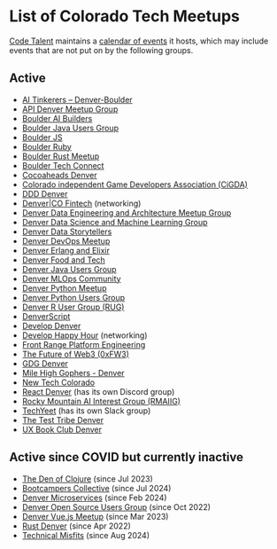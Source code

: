 # List of Colorado Tech Meetups

[Code Talent](https://www.code-talent.com/) maintains a [calendar of events](https://www.code-talent.com/event-calendar) it hosts, which may include events that are not put on by the following groups.

## Active

- [AI Tinkerers – Denver-Boulder](https://denver-boulder.aitinkerers.org/)
- [API Denver Meetup Group](https://www.meetup.com/denver-apis-meetup-group/)
- [Boulder AI Builders](https://www.boulderaibuilders.org)
- [Boulder Java Users Group](https://www.meetup.com/boulderjavausersgroup/)
- [Boulder JS](https://www.meetup.com/boulder-js/)
- [Boulder Ruby](https://lu.ma/boulder-ruby)
- [Boulder Rust Meetup](https://www.meetup.com/boulder-rust-meetup/)
- [Boulder Tech Connect](https://www.meetup.com/boulder-tech-connect/)
- [Cocoaheads Denver](https://www.meetup.com/cocoaheadsdenver/)
- [Colorado independent Game Developers Association (CiGDA)](https://www.meetup.com/mycigda/)
- [DDD Denver](https://www.meetup.com/ddd-denver/)
- [Denver|CO Fintech](https://meetup.com/denver-co-fintech/) (networking)
- [Denver Data Engineering and Architecture Meetup Group](https://www.meetup.com/denver-data-engineering-meetup-group/)
- [Denver Data Science and Machine Learning Group](https://www.meetup.com/denverml/)
- [Denver Data Storytellers](https://www.meetup.com/denver-data-storytellers/)
- [Denver DevOps Meetup](https://www.meetup.com/denverdevops/)
- [Denver Erlang and Elixir](https://www.meetup.com/denver-erlang-elixir/)
- [Denver Food and Tech](https://www.meetup.com/denverfoodandtech/)
- [Denver Java Users Group](https://www.meetup.com/denverjavausersgroup/)
- [Denver MLOps Community](https://www.meetup.com/denver-mlops-community/)
- [Denver Python Meetup](https://meetup.com/denver-python-meetup/)
- [Denver Python Users Group](https://www.meetup.com/denverpython/)
- [Denver R User Group (RUG)](https://www.meetup.com/DenverRUG/)
- [DenverScript](https://www.meetup.com/denverscript/)
- [Develop Denver](https://www.meetup.com/develop-denver/)
- [Develop Happy Hour](https://www.meetup.com/develop-happy-hour/) (networking)
- [Front Range Platform Engineering](https://www.meetup.com/front-range-platform-engineering/)
- [The Future of Web3 (0xFW3)](https://lu.ma/0xfw3)
- [GDG Denver](https://www.meetup.com/gdg-denver/)
- [Mile High Gophers - Denver](https://meetup.com/denver-go-language-user-group/)
- [New Tech Colorado](https://www.meetup.com/bdnewtech/)
- [React Denver](https://reactdenver.com/) (has its own Discord group)
- [Rocky Mountain AI Interest Group (RMAIIG)](https://www.meetup.com/rmaiig/)
- [TechYeet](https://www.meetup.com/techyeet/) (has its own Slack group)
- [The Test Tribe Denver](https://www.meetup.com/the-test-tribe-denver/)
- [UX Book Club Denver](https://www.meetup.com/uxbc-denver/)

## Active since COVID but currently inactive

- [The Den of Clojure](https://www.meetup.com/denofclojure/) (since Jul 2023)
- [Bootcampers Collective](https://www.meetup.com/Bootcampers-Collective/) (since Jul 2024)
- [Denver Microservices](https://www.meetup.com/DenverMicroservices/) (since Feb 2024)
- [Denver Open Source Users Group](https://www.meetup.com/DOSUG1/) (since Oct 2022)
- [Denver Vue.js Meetup](https://www.meetup.com/denver-vue-js-meetup/) (since Mar 2023)
- [Rust Denver](https://www.meetup.com/rust-boulder-denver/) (since Apr 2022)
- [Technical Misfits](https://www.meetup.com/technical-misfits/) (since Aug 2024)
